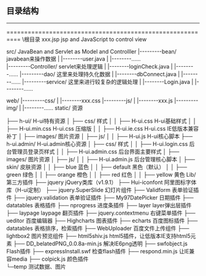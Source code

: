 ## 目录结构
----
==========================================================
\根目录
xxx.jsp                     jsp and JavaScript to control view

src/                        JavaBean and Servlet as Model and Controlller
|---------bean/             javabean来操作数据
|          |--------user.java
|          |--------......                     
|---------Controller/       servlet来处理逻辑
|          |--------loginCheck.java
|          |--------......
|---------dao/              这里来处理持久化数据
|          |--------dbConnect.java
|          |--------......
|---------service/          这里来进行较复杂的逻辑处理
|          |--------Login.java
|          |--------......

web/
|---------css/
|          |--------xxx.css
|---------js/
|          |--------xxx.js
|---------img/
|          |--------......
static/ 资源

├── h-ui/           H-ui特有资源
│    ├── css/           样式
│    │    ├── H-ui.css          H-ui基础样式
│    │    ├── H-ui.min.css          H-ui.css 压缩版
│    │    ├── H-ui.ie.css           H-ui.css IE低版本兼容补丁
│    ├── images/            图片资源
│    ├── js/
│    │    ├── H-ui.js           H-ui核心脚本
├── h-ui.admin/     H-ui.admin核心资源
│    ├── css/           样式
│    │    ├── H-ui.login.css        后台管理员登录页样式
│    │    ├── H-ui.admin.css        后台界面主要样式
│    ├── images/            图片资源
│    ├── js/
│    │    ├── H-ui.admin.js     后台管理核心脚本
│    ├── skin/          皮肤资源
│    │    ├── blue              蓝色
│    │    ├── default           黑色（默认）
│    │    ├── green         绿色
│    │    ├── orange            橙色
│    │    ├── red               红色
│    │    ├── yellow            黄色
Lib/    第三方插件
├── jquery                  jQuery类库（v1.9.1）
├── Hui-iconfont                阿里图标字体库（H-ui定制）
├── jquery.SuperSlide           幻灯片组件
├── Validform               表单验证插件
├── jquery.validation           表单验证插件
├── My97DatePicker              日期插件
├── datatables              表格插件
├── nprogress               进度条插件
├── layer                   layer弹出层插件
├── laypage                 laypage 翻页插件
├── jquery.contextmenu          右键菜单插件
├── ueditor                 百度编辑器
├── Highcharts              图表插件
├── echarts                 百度图标插件
├── datatables              表格排序，检索插件
├── WebUploader             百度文件上传组件
├── lightbox2               图片预览组件
├── html5shiv.js                html5插件，让低版本IE支持html5元素
├── DD_belatedPNG_0.0.8a-min.js     解决IE6png透明
├── swfobject.js                Flash插件
├── expressInstall.swf              检查flash插件
├── respond.min.js              让IE兼容media
├── colpick.js              颜色插件              
└─temp              测试数据、图片
